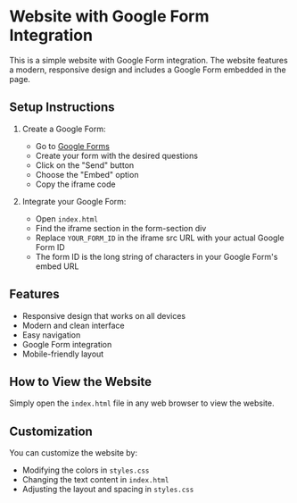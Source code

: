 # Website with Google Form Integration

This is a simple website with Google Form integration. The website features a modern, responsive design and includes a Google Form embedded in the page.

## Setup Instructions

1. Create a Google Form:
   - Go to [Google Forms](https://forms.google.com)
   - Create your form with the desired questions
   - Click on the "Send" button
   - Choose the "Embed" option
   - Copy the iframe code

2. Integrate your Google Form:
   - Open `index.html`
   - Find the iframe section in the form-section div
   - Replace `YOUR_FORM_ID` in the iframe src URL with your actual Google Form ID
   - The form ID is the long string of characters in your Google Form's embed URL

## Features

- Responsive design that works on all devices
- Modern and clean interface
- Easy navigation
- Google Form integration
- Mobile-friendly layout

## How to View the Website

Simply open the `index.html` file in any web browser to view the website.

## Customization

You can customize the website by:
- Modifying the colors in `styles.css`
- Changing the text content in `index.html`
- Adjusting the layout and spacing in `styles.css` 